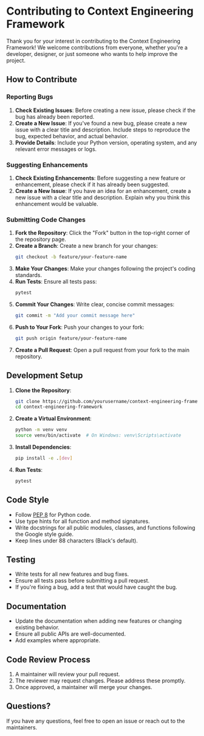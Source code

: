 # Contributing to Context Engineering Framework

Thank you for your interest in contributing to the Context Engineering Framework! We welcome contributions from everyone, whether you're a developer, designer, or just someone who wants to help improve the project.

## How to Contribute

### Reporting Bugs

1. **Check Existing Issues**: Before creating a new issue, please check if the bug has already been reported.
2. **Create a New Issue**: If you've found a new bug, please create a new issue with a clear title and description. Include steps to reproduce the bug, expected behavior, and actual behavior.
3. **Provide Details**: Include your Python version, operating system, and any relevant error messages or logs.

### Suggesting Enhancements

1. **Check Existing Enhancements**: Before suggesting a new feature or enhancement, please check if it has already been suggested.
2. **Create a New Issue**: If you have an idea for an enhancement, create a new issue with a clear title and description. Explain why you think this enhancement would be valuable.

### Submitting Code Changes

1. **Fork the Repository**: Click the "Fork" button in the top-right corner of the repository page.
2. **Create a Branch**: Create a new branch for your changes:
   ```bash
   git checkout -b feature/your-feature-name
   ```
3. **Make Your Changes**: Make your changes following the project's coding standards.
4. **Run Tests**: Ensure all tests pass:
   ```bash
   pytest
   ```
5. **Commit Your Changes**: Write clear, concise commit messages:
   ```bash
   git commit -m "Add your commit message here"
   ```
6. **Push to Your Fork**: Push your changes to your fork:
   ```bash
   git push origin feature/your-feature-name
   ```
7. **Create a Pull Request**: Open a pull request from your fork to the main repository.

## Development Setup

1. **Clone the Repository**:
   ```bash
   git clone https://github.com/yourusername/context-engineering-framework.git
   cd context-engineering-framework
   ```

2. **Create a Virtual Environment**:
   ```bash
   python -m venv venv
   source venv/bin/activate  # On Windows: venv\Scripts\activate
   ```

3. **Install Dependencies**:
   ```bash
   pip install -e .[dev]
   ```

4. **Run Tests**:
   ```bash
   pytest
   ```

## Code Style

- Follow [PEP 8](https://www.python.org/dev/peps/pep-0008/) for Python code.
- Use type hints for all function and method signatures.
- Write docstrings for all public modules, classes, and functions following the Google style guide.
- Keep lines under 88 characters (Black's default).

## Testing

- Write tests for all new features and bug fixes.
- Ensure all tests pass before submitting a pull request.
- If you're fixing a bug, add a test that would have caught the bug.

## Documentation

- Update the documentation when adding new features or changing existing behavior.
- Ensure all public APIs are well-documented.
- Add examples where appropriate.

## Code Review Process

1. A maintainer will review your pull request.
2. The reviewer may request changes. Please address these promptly.
3. Once approved, a maintainer will merge your changes.

## Questions?

If you have any questions, feel free to open an issue or reach out to the maintainers.
